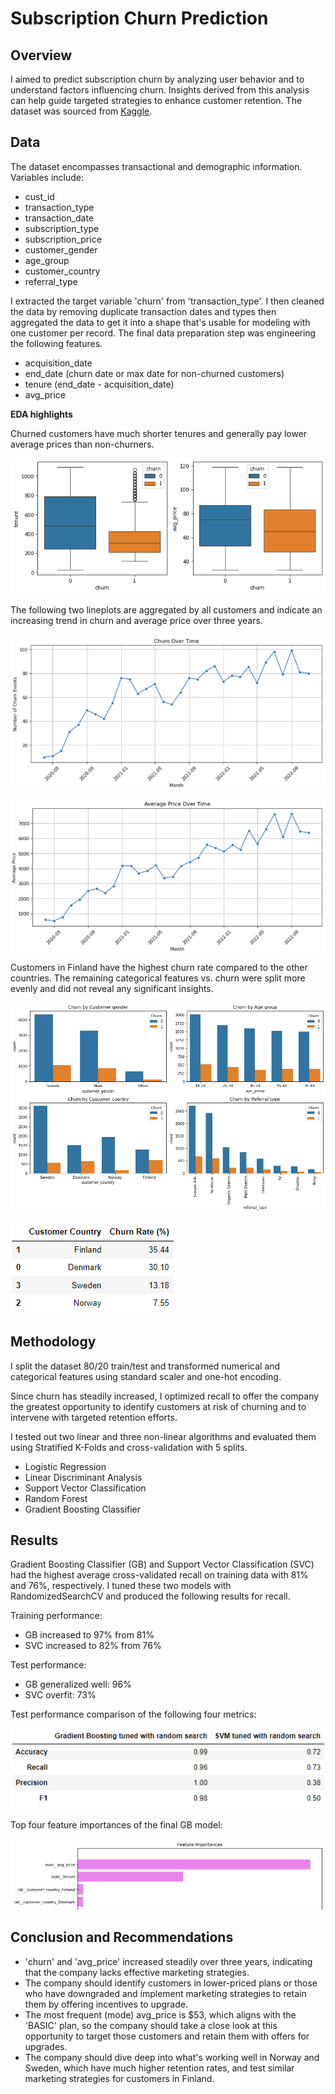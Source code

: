 # Subscription Churn Prediction

## Overview

I aimed to predict subscription churn by analyzing user behavior and  to understand factors influencing churn. Insights derived from this analysis can help guide targeted strategies to enhance customer retention. The dataset was sourced from [Kaggle](https://www.kaggle.com/datasets/sarathperingayi/performance-of-a-subscription-business).

## Data
The dataset encompasses transactional and demographic information. Variables include:

* cust_id
* transaction_type 
* transaction_date
* subscription_type 
* subscription_price
* customer_gender
* age_group
* customer_country
* referral_type
    
I extracted the target variable 'churn' from 'transaction_type'. I then cleaned the data by removing duplicate transaction dates and types then aggregated the data to get it into a shape that's usable for modeling with one customer per record. The final data preparation step was engineering the following features.

* acquisition_date
* end_date (churn date or max date for non-churned customers)
* tenure (end_date - acquisition_date)
* avg_price

**EDA highlights**  

Churned customers have much shorter tenures and generally pay lower average prices than non-churners. 

![box](assets/box.png)

The following two lineplots are aggregated by all customers and indicate an increasing trend in churn and average price over three years. 

![churn time](assets/churn_time.png)

![price time](assets/price_time.png)

Customers in Finland have the highest churn rate compared to the other countries. The remaining categorical features vs. churn were split more evenly and did not reveal any significant insights.

![bar](assets/bar.png)

![country](assets/country.png)

## Methodology

I split the dataset 80/20 train/test and transformed numerical and categorical features using standard scaler and one-hot encoding. 

Since churn has steadily increased, I optimized recall to offer the company the greatest opportunity to identify customers at risk of churning and to intervene with targeted retention efforts. 

I tested out two linear and three non-linear algorithms and evaluated them using Stratified K-Folds and cross-validation with 5 splits.

* Logistic Regression 
* Linear Discriminant Analysis
* Support Vector Classification 
* Random Forest 
* Gradient Boosting Classifier

## Results 

Gradient Boosting Classifier (GB) and Support Vector Classification (SVC) had the highest average cross-validated recall on training data with 81% and 76%, respectively. I tuned these two models with RandomizedSearchCV and produced the following results for recall. 

Training performance:
* GB increased to 97% from 81%
* SVC increased to 82% from 76%

Test performance:
* GB generalized well: 96%
* SVC overfit: 73% 

Test performance comparison of the following four metrics:

![test](assets/test_performance.png)

Top four feature importances of the final GB model:

![feature_imp](assets/feature_imp].png)

## Conclusion and Recommendations

* 'churn' and 'avg_price' increased steadily over three years, indicating that the company lacks effective marketing strategies.
* The company should identify customers in lower-priced plans or those who have downgraded and implement marketing strategies to retain them by offering incentives to upgrade.
* The most frequent (mode) avg_price is $53, which aligns with the 'BASIC' plan, so the company should take a close look at this opportunity to target those customers and retain them with offers for upgrades.
* The company should dive deep into what's working well in Norway and Sweden, which have much higher retention rates, and test similar marketing strategies for customers in Finland.
